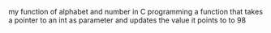 my function of alphabet and number in C programming
a function that takes a pointer to an int as parameter and updates the value it points to to 98
